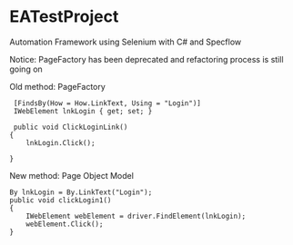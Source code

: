 # EATestProject

Automation Framework using Selenium with C# and Specflow 

Notice: PageFactory has been deprecated and refactoring process is still going on 

Old method: PageFactory
```
 [FindsBy(How = How.LinkText, Using = "Login")]
 IWebElement lnkLogin { get; set; }
 
 public void ClickLoginLink()
{
    lnkLogin.Click();

}
```
New method: Page Object Model 
```
By lnkLogin = By.LinkText("Login");
public void clickLogin1()
{
    IWebElement webElement = driver.FindElement(lnkLogin);
    webElement.Click();
}
```
